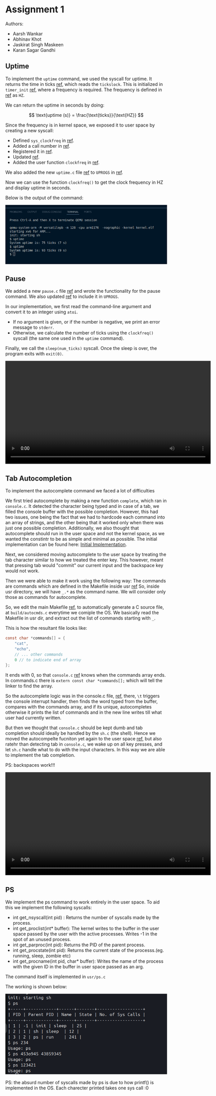 # Assignment 1

Authors:
- Aarsh Wankar
- Abhinav Khot
- Jaskirat Singh Maskeen
- Karan Sagar Gandhi

## Uptime
To implement the `uptime` command, we used the syscall for uptime. It returns the time in ticks [ref](https://github.com/IITGN-Operating-Systems/programming-assignment-1-child-killers/blob/main/sysproc.c), which reads the `tickslock`. This is initialized in `timer_init` [ref](https://github.com/IITGN-Operating-Systems/programming-assignment-1-child-killers/blob/main/device/timer.c), where a frequency is required. The frequency is defined in [ref](https://github.com/IITGN-Operating-Systems/programming-assignment-1-child-killers/blob/main/param.h) as `HZ`.  

We can return the uptime in seconds by doing:  

$$
\text{uptime (s)} = \frac{\text{ticks}}{\text{HZ}}
$$  


Since the frequency is in kernel space, we exposed it to user space by creating a new syscall:  
- Defined `sys_clockfreq` in [ref](https://github.com/IITGN-Operating-Systems/programming-assignment-1-child-killers/blob/main/sysproc.c).  
- Added a call number in [ref](https://github.com/IITGN-Operating-Systems/programming-assignment-1-child-killers/blob/main/syscall.h).  
- Registered it in [ref](https://github.com/IITGN-Operating-Systems/programming-assignment-1-child-killers/blob/main/syscall.c).  
- Updated [ref](https://github.com/IITGN-Operating-Systems/programming-assignment-1-child-killers/blob/main/usr/usys.S).  
- Added the user function `clockfreq` in [ref](https://github.com/IITGN-Operating-Systems/programming-assignment-1-child-killers/blob/main/usr/user.h).  

We also added the new `uptime.c` file [ref](https://github.com/IITGN-Operating-Systems/programming-assignment-1-child-killers/blob/main/usr/uptime.c) to `UPROGS` in [ref](https://github.com/IITGN-Operating-Systems/programming-assignment-1-child-killers/blob/main/usr/Makefile).  

Now we can use the function `clockfreq()` to get the clock frequency in HZ and display uptime in seconds.  

Below is the output of the command:  

![](./media/uptime_1.png)

## Pause
We added a new `pause.c` file [ref](https://github.com/IITGN-Operating-Systems/programming-assignment-1-child-killers/blob/main/usr/pause.c) and wrote the functionality for the pause command. We also updated [ref](https://github.com/IITGN-Operating-Systems/programming-assignment-1-child-killers/blob/main/usr/Makefile) to include it in `UPROGS`.

In our implementation, we first read the command-line argument and convert it to an integer using `atoi`.  
- If no argument is given, or if the number is negative, we print an error message to `stderr`.  
- Otherwise, we calculate the number of ticks using the `clockfreq()` syscall (the same one used in the `uptime` command).  

Finally, we call the `sleep(num_ticks)` syscall. Once the sleep is over, the program exits with `exit(0)`.

<video width="640" controls>
  <source src="./media/pause_1.mp4" type="video/mp4">
</video>


## Tab Autocompletion
To implement the autocomplete command we faced a lot of difficulties

We first tried autocomplete by making a new function ```complete```, which ran in ```console.c```. It detected the character being typed and in case of a tab, we filled the console buffer with the possible completion. However, this had two issues, one being the fact that we had to hardcode each command into an array of strings, and the other being that it worked only when there was just one possible completion. Additionally, we also thought that autocomplete should run in the user space and not the kernel space, as we wanted the constintr to be as simple and minimal as possible. The initial implementation can be found here:
[Initial Implementation](https://github.com/IITGN-Operating-Systems/programming-assignment-1-child-killers/commit/ce678bbb7e4d99a20360e9143131a581b700b5e9).

Next, we considered moving autocomplete to the user space by treating the tab character similar to how we treated the enter key. This however, meant that pressing tab would "commit" our current input and the backspace key would not work. 

Then we were able to make it work using the following way:
The commands are commands which are defined in the Makefile inside usr [ref](https://github.com/IITGN-Operating-Systems/programming-assignment-1-child-killers/blob/main/usr/Makefile)
So, inside usr directory, we will have `_.*` as the command name. We will consider only those as commands for autocomplete.

So, we edit the main Makefile [ref](https://github.com/IITGN-Operating-Systems/programming-assignment-1-child-killers/blob/main/Makefile), to automatically generate a C source file, at `build/autocmds.c` everytime we comiple the OS.
We basically read the Makefile in usr dir, and extract out the list of commands starting with `_`.

This is how the resultant file looks like:

```c
const char *commands[] = {
    "cat",
    "echo",
    // ... other commands
    0 // to indicate end of array
};
```

It ends with 0, so that `console.c` [ref](https://github.com/IITGN-Operating-Systems/programming-assignment-1-child-killers/blob/main/console.c) knows when the commands array ends. In commands.c there is `extern const char *commands[];` which will tell the linker to find the array.

So the autocomplete logic was in the console.c file, [ref](https://github.com/IITGN-Operating-Systems/programming-assignment-1-child-killers/blob/main/console.c), there, `\t` triggers the console interrupt handler, then finds the word typed from the buffer, compares with the commands array, and if its unique, autocompletes otherwise it prints the list of commands and in the new line writes till what user had currently written.

But then we thought that `console.c` should be kept dumb and tab completion should ideally be handled by the `sh.c` (the shell). Hence we moved the autocompelte fucniton yet again to the user space [ref](https://github.com/IITGN-Operating-Systems/programming-assignment-1-child-killers/blob/main/usr/sh.c), but also ratehr than detecting tab in `console.c`, we wake up on all key presses, and let `sh.c` handle what to do with the input characters. In this way we are able to implement the tab completion.

PS: backspaces work!!!

<video width="640" controls>
  <source src="./media/autocomplete_1.mp4" type="video/mp4">
</video>


## PS

We implement the ps command to work entirely in the user space. To aid this we implement the following syscalls:
- int get_nsyscall(int pid) : Returns the number of syscalls made by the process.
- int get_proclist(int* buffer): The kernel writes to the buffer in the user space passed by the user with the active processes. Writes -1 in the spot of an unused process.
- int get_parproc(int pid): Returns the PID of the parent process.
- int get_procstate(int pid): Returns the current state of the processs.(eg. running, sleep, zombie etc)
- int get_procname(int pid, char* buffer): Writes the name of the process with the given ID in the buffer in user space passed as an arg.

The command itself is implemented in `usr/ps.c`

The working is shown below:

![alt text](media/ps.png)

PS: the absurd number of syscalls made by ps is due to how printf() is implemented in the OS. Each charecter printed takes one sys call :0
